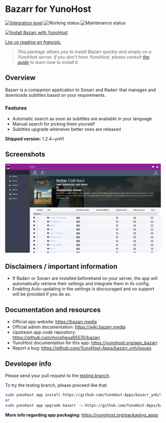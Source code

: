 <!--
N.B.: This README was automatically generated by https://github.com/YunoHost/apps/tree/master/tools/README-generator
It shall NOT be edited by hand.
-->

# Bazarr for YunoHost

[![Integration level](https://dash.yunohost.org/integration/bazarr.svg)](https://dash.yunohost.org/appci/app/bazarr) ![Working status](https://ci-apps.yunohost.org/ci/badges/bazarr.status.svg) ![Maintenance status](https://ci-apps.yunohost.org/ci/badges/bazarr.maintain.svg)

[![Install Bazarr with YunoHost](https://install-app.yunohost.org/install-with-yunohost.svg)](https://install-app.yunohost.org/?app=bazarr)

*[Lire ce readme en français.](./README_fr.md)*

> *This package allows you to install Bazarr quickly and simply on a YunoHost server.
If you don't have YunoHost, please consult [the guide](https://yunohost.org/#/install) to learn how to install it.*

## Overview

Bazarr is a companion application to Sonarr and Radarr that manages and downloads subtitles based on your requirements.

### Features

- Automatic search as soon as subtitles are available in your language
- Manual search for picking them yourself
- Subtitles upgrade whenever better ones are released


**Shipped version:** 1.2.4~ynh1

## Screenshots

![Screenshot of Bazarr](./doc/screenshots/bazarr.png)

## Disclaimers / important information

- If Radarr or Sonarr are installed beforehand on your server, the app will automatically retrieve their settings and integrate them in its config.
- Enabling Auto-updating in the settings is discouraged and no support will be provided if you do so.

## Documentation and resources

* Official app website: <https://bazarr.media>
* Official admin documentation: <https://wiki.bazarr.media>
* Upstream app code repository: <https://github.com/morpheus65535/bazarr>
* YunoHost documentation for this app: <https://yunohost.org/app_bazarr>
* Report a bug: <https://github.com/YunoHost-Apps/bazarr_ynh/issues>

## Developer info

Please send your pull request to the [testing branch](https://github.com/YunoHost-Apps/bazarr_ynh/tree/testing).

To try the testing branch, please proceed like that.

``` bash
sudo yunohost app install https://github.com/YunoHost-Apps/bazarr_ynh/tree/testing --debug
or
sudo yunohost app upgrade bazarr -u https://github.com/YunoHost-Apps/bazarr_ynh/tree/testing --debug
```

**More info regarding app packaging:** <https://yunohost.org/packaging_apps>
